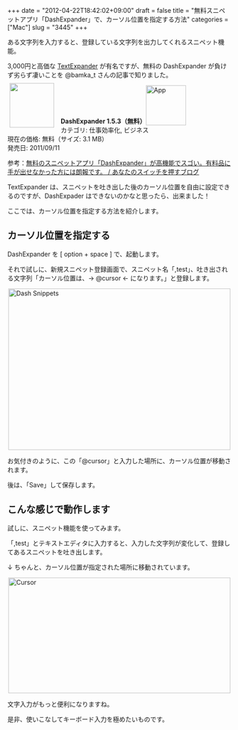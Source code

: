 +++
date = "2012-04-22T18:42:02+09:00"
draft = false
title = "無料スニペットアプリ「DashExpander」で、カーソル位置を指定する方法"
categories = ["Mac"]
slug = "3445"
+++

ある文字列を入力すると、登録している文字列を出力してくれるスニペット機能。

3,000円と高価な <a href="https://itunes.apple.com/jp/app/id405274824?mt=12&uo=4&at=11l3RT" target="_blank" rel="nofollow">TextExpander</a> が有名ですが、無料の DashExpander が負けず劣らず凄いことを @bamka_t さんの記事で知りました。

<a href="https://itunes.apple.com/jp/app/id458867049?mt=12&uo=4&at=11l3RT" target="_blank" rel="nofollow"><img width="100" class="alignleft" align="left" src="http://a4.mzstatic.com/us/r1000/092/Purple/v4/08/42/11/084211b7-ed99-38de-fbc1-c17df38f2b50/dashExpander.100x100-75.png" style="margin: -5px 15px 1px 5px;"></a><strong> DashExpander 1.5.3（無料）</strong><a href="https://itunes.apple.com/jp/app/id458867049?mt=12&uo=4&at=11l3RT" target="_blank" rel="nofollow"><img src="/images/2012/12/viewinitunes_jp.png" style="vertical-align:bottom;" width="90" alt="App"></a><br> カテゴリ: 仕事効率化, ビジネス<br> 現在の価格: 無料（サイズ: 3.1 MB）<br> 発売日: 2011/09/11<br style="clear: both;">

参考：<a href="http://kazoo1837.blog23.fc2.com/blog-entry-278.html" target="_blank">無料のスニペットアプリ「DashExpander」が高機能でスゴい。有料品に手が出せなかった方には朗報です。 / あなたのスイッチを押すブログ</a>

TextExpander は、スニペットを吐き出した後のカーソル位置を自由に設定できるのですが、DashExpader はできないのかなと思ったら、出来ました！

ここでは、カーソル位置を指定する方法を紹介します。

<h2>カーソル位置を指定する</h2>

DashExpander を [ option + space ] で、起動します。

それで試しに、新規スニペット登録画面で、スニペット名「,test」、吐き出される文字列「カーソル位置は、→ @cursor ← になります。」と登録します。

<img style="display:block; margin-left:auto; margin-right:auto;" src="/images/2012/04/Dash-Snippets.png" alt="Dash  Snippets" title="Dash - Snippets.png" border="0" width="500" height="363" />

お気付きのように、この「@cursor」と入力した場所に、カーソル位置が移動されます。

後は、「Save」して保存します。

<h2>こんな感じで動作します</h2>

試しに、スニペット機能を使ってみます。

「,test」とテキストエディタに入力すると、入力した文字列が変化して、登録してあるスニペットを吐き出します。

↓ ちゃんと、カーソル位置が指定された場所に移動されています。

<img style="display:block; margin-left:auto; margin-right:auto;" src="/images/2012/04/cursor.png" alt="Cursor" title="cursor.png" border="0" width="500" height="260" />

文字入力がもっと便利になりますね。

是非、使いこなしてキーボード入力を極めたいものです。
